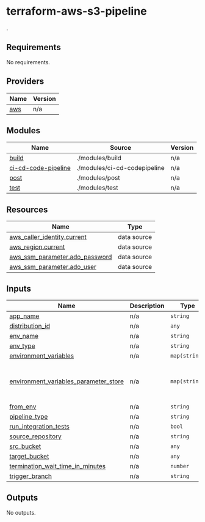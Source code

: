 # terraform-aws-s3-pipeline
.

<!-- BEGIN_TF_DOCS -->
## Requirements

No requirements.

## Providers

| Name | Version |
|------|---------|
| <a name="provider_aws"></a> [aws](#provider\_aws) | n/a |

## Modules

| Name | Source | Version |
|------|--------|---------|
| <a name="module_build"></a> [build](#module\_build) | ./modules/build | n/a |
| <a name="module_ci-cd-code-pipeline"></a> [ci-cd-code-pipeline](#module\_ci-cd-code-pipeline) | ./modules/ci-cd-codepipeline | n/a |
| <a name="module_post"></a> [post](#module\_post) | ./modules/post | n/a |
| <a name="module_test"></a> [test](#module\_test) | ./modules/test | n/a |

## Resources

| Name | Type |
|------|------|
| [aws_caller_identity.current](https://registry.terraform.io/providers/hashicorp/aws/latest/docs/data-sources/caller_identity) | data source |
| [aws_region.current](https://registry.terraform.io/providers/hashicorp/aws/latest/docs/data-sources/region) | data source |
| [aws_ssm_parameter.ado_password](https://registry.terraform.io/providers/hashicorp/aws/latest/docs/data-sources/ssm_parameter) | data source |
| [aws_ssm_parameter.ado_user](https://registry.terraform.io/providers/hashicorp/aws/latest/docs/data-sources/ssm_parameter) | data source |

## Inputs

| Name | Description | Type | Default | Required |
|------|-------------|------|---------|:--------:|
| <a name="input_app_name"></a> [app\_name](#input\_app\_name) | n/a | `string` | n/a | yes |
| <a name="input_distribution_id"></a> [distribution\_id](#input\_distribution\_id) | n/a | `any` | n/a | yes |
| <a name="input_env_name"></a> [env\_name](#input\_env\_name) | n/a | `string` | n/a | yes |
| <a name="input_env_type"></a> [env\_type](#input\_env\_type) | n/a | `string` | n/a | yes |
| <a name="input_environment_variables"></a> [environment\_variables](#input\_environment\_variables) | n/a | `map(string)` | `{}` | no |
| <a name="input_environment_variables_parameter_store"></a> [environment\_variables\_parameter\_store](#input\_environment\_variables\_parameter\_store) | n/a | `map(string)` | <pre>{<br>  "ADO_PASSWORD": "/app/ado_password",<br>  "ADO_USER": "/app/ado_user"<br>}</pre> | no |
| <a name="input_from_env"></a> [from\_env](#input\_from\_env) | n/a | `string` | n/a | yes |
| <a name="input_pipeline_type"></a> [pipeline\_type](#input\_pipeline\_type) | n/a | `string` | n/a | yes |
| <a name="input_run_integration_tests"></a> [run\_integration\_tests](#input\_run\_integration\_tests) | n/a | `bool` | `false` | no |
| <a name="input_source_repository"></a> [source\_repository](#input\_source\_repository) | n/a | `string` | n/a | yes |
| <a name="input_src_bucket"></a> [src\_bucket](#input\_src\_bucket) | n/a | `any` | n/a | yes |
| <a name="input_target_bucket"></a> [target\_bucket](#input\_target\_bucket) | n/a | `any` | n/a | yes |
| <a name="input_termination_wait_time_in_minutes"></a> [termination\_wait\_time\_in\_minutes](#input\_termination\_wait\_time\_in\_minutes) | n/a | `number` | `120` | no |
| <a name="input_trigger_branch"></a> [trigger\_branch](#input\_trigger\_branch) | n/a | `string` | n/a | yes |

## Outputs

No outputs.
<!-- END_TF_DOCS -->